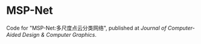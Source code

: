 # MSP-Net


Code for "MSP-Net:多尺度点云分类网络", published at _Journal of Computer-Aided Design & Computer Graphics_. 
